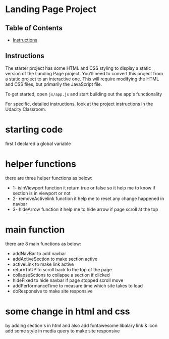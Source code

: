 # Landing Page Project

## Table of Contents

* [Instructions](#instructions)

## Instructions

The starter project has some HTML and CSS styling to display a static version of the Landing Page project. You'll need to convert this project from a static project to an interactive one. This will require modifying the HTML and CSS files, but primarily the JavaScript file.

To get started, open `js/app.js` and start building out the app's functionality

For specific, detailed instructions, look at the project instructions in the Udacity Classroom.
 # starting code
 first I declared a global variable 

 # helper functions
 there are three helper functions as below:
 * 1- isInViewport function it return true or false so it help me to know if section is in viewport or not
 * 2- removeActivelink function it help me to reset any change happened in navbar
 * 3- hideArrow function it help me to hide arrow if page scroll at the top


 # main function

there are 8 main functions as below:
* addNavBar to add navbar
* addActiveSection to make section active
* activeLink to make link active
* returnToUP to scroll back to the top of the page
* collapseSctions to collapse a section if clicked 
* hideFixed to hide navbar if page stopped scroll move
* addPerformanceTime to measure time which site takes to load
* doResponsive to make site responsive

# some change in html and css
by adding section s in html and also add fontawesome libalary link & icon
add some style in media query to make site responsive
